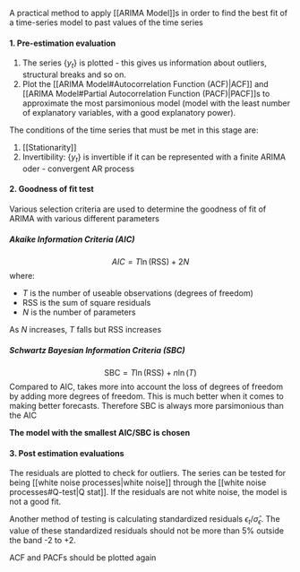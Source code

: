 A practical method to apply [[ARIMA Model]]s in order to find the best fit of a time-series model to past values of the time series

#### 1. Pre-estimation evaluation
1. The series $\{y_t\}$ is plotted - this gives us information about outliers, structural breaks and so on. 
2. Plot the [[ARIMA Model#Autocorrelation Function (ACF)|ACF]] and [[ARIMA Model#Partial Autocorrelation Function (PACF)|PACF]]s to approximate the most parsimonious model (model with the least number of explanatory variables, with a good explanatory power). 


The conditions of the time series that must be met in this stage are:
1. [[Stationarity]]
2. Invertibility: $\{y_t\}$ is invertible if it can be represented with a finite ARIMA oder - convergent AR process

#### 2. Goodness of fit test
Various selection criteria are used to determine the goodness of fit of ARIMA with various different parameters
##### Akaike Information Criteria (AIC)
$$AIC=T\ln(\text{RSS})+2N$$
where:
- $T$ is the number of useable observations (degrees of freedom)
- $\text{RSS}$ is the sum of square residuals
- $N$ is the number of parameters

As $N$ increases, $T$ falls but RSS increases
##### Schwartz Bayesian Information Criteria (SBC)
$$\text{SBC}=T\ln(\text{RSS})+n\ln(T)$$
Compared to AIC, takes more into account the loss of degrees of freedom by adding more degrees of freedom. This is much better when it comes to making better forecasts. Therefore SBC is always more parsimonious than the AIC

**The model with the smallest AIC/SBC is chosen**

#### 3. Post estimation evaluations
The residuals are plotted to check for outliers. The series can be tested for being [[white noise processes|white noise]] through the [[white noise processes#Q-test|Q stat]]. If the residuals are not white noise, the model is not a good fit.

Another method of testing is calculating standardized residuals $\epsilon_t/\hat\sigma_\epsilon$. The value of these standardized residuals should not be more than 5% outside the band -2 to +2. 

ACF and PACFs should be plotted again

